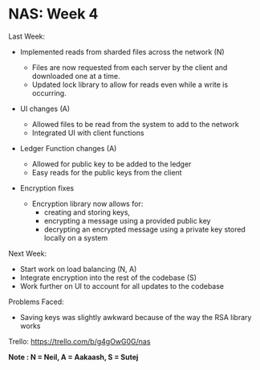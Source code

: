 # NAS: Week 4

Last Week:

* Implemented reads from sharded files across the network (N)
	* Files are now requested from each server by the client and downloaded one at a time.
	* Updated lock library to allow for reads even while a write is occurring.


* UI changes (A)
	* Allowed files to be read from the system to add to the network
	* Integrated UI with client functions


* Ledger Function changes (A)
	* Allowed for public key to be added to the ledger
	* Easy reads for the public keys from the client


* Encryption fixes
  * Encryption library now allows for:
    * creating and storing keys,
    * encrypting a message using a provided public key
    * decrypting an encrypted message using a private key stored locally on a system

Next Week:

* Start work on load balancing (N, A)
* Integrate encryption into the rest of the codebase (S)
* Work further on UI to account for all updates to the codebase


Problems Faced:

* Saving keys was slightly awkward because of the way the RSA library works

Trello: https://trello.com/b/g4gOwG0G/nas

**Note : N = Neil, A = Aakaash, S = Sutej**

